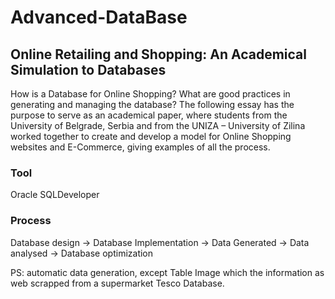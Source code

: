 # Advanced-DataBase

<h2>Online Retailing and Shopping: An Academical Simulation to Databases</h2>
How is a Database for Online Shopping? What are good practices in generating and managing the database? The following essay has the purpose to serve as an academical paper, where students from the University of Belgrade, Serbia and from the UNIZA – University of Zilina worked together to create and develop a model for Online Shopping websites and E-Commerce, giving examples of all the process.

<h3>Tool</h3>
Oracle SQLDeveloper

<h3>Process</h3>
Database design -> Database Implementation -> Data Generated -> Data analysed -> Database optimization<br>

PS: automatic data generation, except Table Image which the information as web scrapped from a supermarket Tesco Database.<br>
